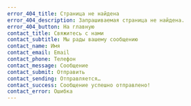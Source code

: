 ```yaml
---
error_404_title: Страница не найдена
error_404_description: Запрашиваемая страница не найдена.
error_404_button: На главную
contact_title: Свяжитесь с нами
contact_subtitle: Мы рады вашему сообщению
contact_name: Имя
contact_email: Email
contact_phone: Телефон
contact_message: Сообщение
contact_submit: Отправить
contact_sending: Отправляется…
contact_success: Сообщение успешно отправлено!
contact_error: Ошибка
---
```

